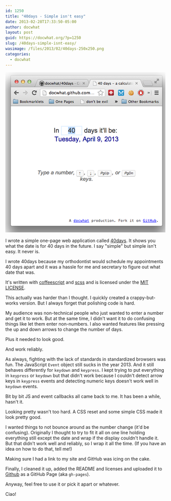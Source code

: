 ```yaml
---
id: 1250
title: "40days - Simple isn't easy"
date: 2013-02-28T17:33:50-05:00
author: docwhat
layout: post
guid: https://docwhat.org/?p=1250
slug: /40days-simple-isnt-easy/
wasimage: /files/2013/02/40days-250x250.png
categories:
  - docwhat
---
```


![40days](40days.png "Screenshot of 40days web app")

I wrote a simple one-page web application called
[40days](http://docwhat.github.com/40days/). It shows you what the date
is for 40 days in the future. I say "simple" but simple isn't
easy. It never is.

I wrote 40days because my orthodontist would schedule my appointments 40
days apart and it was a hassle for me and secretary to figure out
what date that was.

It's written with [coffeescript](http://coffeescript.org/) and
[scss](http://sass-lang.com/) and is licensed under the [MIT
LICENSE](http://opensource.org/licenses/MIT).

This actually was harder than I thought. I quickly created a
crappy-but-works version. But I always forget that polishing
code is hard.

My audience was non-technical people who just wanted to enter a number
and get it to work. But at the same time, I didn't want it to do
confusing things like let them enter non-numbers. I also wanted features
like pressing the up and down arrows to change the number of days.

Plus it needed to look good.

And work reliably.

As always, fighting with the lack of standards in standardized browsers
was fun. The JavaScript `Event` object still sucks in the year 2013. And
it still behaves differently for `keydown` and `keypress`. I kept trying
to put everything in `keypress` or `keydown` but that didn't work
because I couldn't detect arrow keys in `keypress` events and detecting
numeric keys doesn't work well in `keydown` events.

Bit by bit JS and event callbacks all came back to me. It has been a
while, hasn't it.

Looking pretty wasn't too hard. A CSS reset and some simple CSS made it
look pretty good.

I wanted things to not bounce around as the number change (it'd be
confusing). Originally I thought to try to fit it all on one line
holding everything still except the date and wrap if the display
couldn't handle it. But that didn't work well and reliably, so I
wrap it all the time. (If you have an idea on how to do that, tell me!)

Making sure I had a link to my site and GitHub was icing on the
cake.

Finally, I cleaned it up, added the README and licenses and uploaded it
to [Github](http://github.com/docwhat) as a GitHub Page (aka
`gh-pages`).

Anyway, feel free to use it or pick it apart or whatever.

Ciao!
